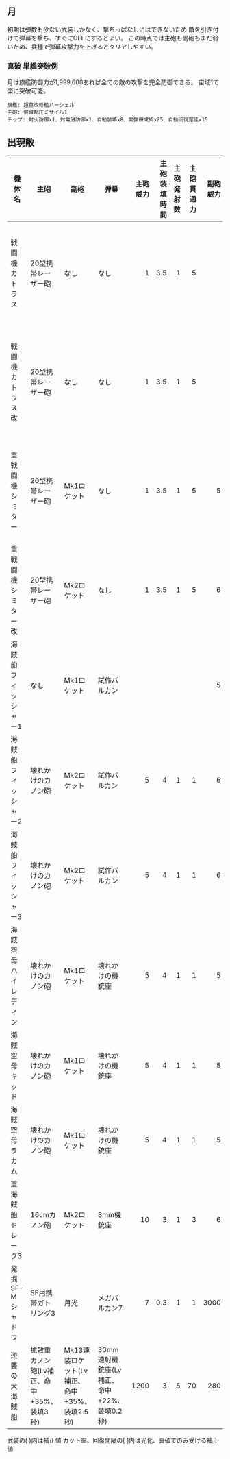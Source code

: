 ## 月

初期は弾数も少ない武装しかなく、撃ちっぱなしにはできないため
敵を引き付けて弾幕を撃ち、すぐにOFFにするとよい。
この時点では主砲も副砲もまだ弱いため、兵種で弾幕攻撃力を上げるとクリアしやすい。

### 真破 単艦突破例

月は旗艦防御力が1,999,600あれば全ての敵の攻撃を完全防御できる。
宙域1で楽に突破可能。

```
旗艦: 超重改修艦ハーシェル
主砲: 宙域制圧ミサイル1
チップ: 対火防御x1、対電磁防御x1、自動装填x8、実弾錬成術x25、自動回復遅延x15
```

## 出現敵

<ul class="enemies-list"></ul>

| 機体名               | 主砲                                      | 副砲                                          | 弾幕                                        | 主砲威力 | 主砲装填時間 | 主砲発射数 | 主砲貫通力 | 副砲威力 | 副砲装填時間 | 副砲発射数 | 副砲貫通力 | 弾幕威力 | 弾幕装填時間 | 弾幕発射数 | 弾幕貫通力 | 機関      | 設計図           | 実弾カット | Eカット | 爆風カット | 回避率 | 爆風回避率 | 回復間隔   | 登場ステージ                      |
|----------------------|-------------------------------------------|-----------------------------------------------|---------------------------------------------|---------:|-------------:|-----------:|-----------:|---------:|-------------:|-----------:|-----------:|---------:|-------------:|-----------:|-----------:|-----------|------------------|-----------:|--------:|-----------:|-------:|-----------:|------------|-----------------------------------|
| 戦闘機カトラス       | 20型携帯レーザー砲                        | なし                                          | なし                                        |        1 |          3.5 |          1 |          5 |          |              |            |            |          |              |            |            | 軽燃料炉A | 宇宙作業艇D51    |    0%[60%] | 0%[60%] |         0% |     0% |         0% | なし[30秒] | 1、2、3、4、5、6、7、8、9、10     |
| 戦闘機カトラス改     | 20型携帯レーザー砲                        | なし                                          | なし                                        |        1 |          3.5 |          1 |          5 |          |              |            |            |          |              |            |            | 軽燃料炉A | 宇宙作業艇D51    |    0%[60%] | 0%[60%] |         0% |     0% |         0% | なし[30秒] | 1ボス、2、3、4、5、6、7、8、9、10 |
| 重戦闘機シミター     | 20型携帯レーザー砲                        | Mk1ロケット                                   | なし                                        |        1 |          3.5 |          1 |          5 |        5 |            3 |          1 |          1 |          |              |            |            | 軽燃料炉B | 試作宇宙戦闘機X0 |    0%[60%] | 0%[60%] |         0% |     0% |         0% | なし[30秒] | 2ボス、3、4、5、6、7、8、9、10    |
| 重戦闘機シミター改   | 20型携帯レーザー砲                        | Mk2ロケット                                   | なし                                        |        1 |          3.5 |          1 |          5 |        6 |          3.1 |          1 |          1 |          |              |            |            | 軽燃料炉B | 試作宇宙戦闘機X0 |    0%[60%] | 0%[60%] |         0% |     0% |         0% | なし[30秒] | 3ボス、4、5、6、7、8、9、10       |
| 海賊船フィッシャー1  | なし                                      | Mk1ロケット                                   | 試作バルカン                                |          |              |            |            |        5 |            3 |          1 |          1 |        1 |          0.5 |          1 |          1 | 軽燃料炉C | 改造漁船         |    0%[60%] | 0%[60%] |         0% |     0% |         0% | なし[30秒] | 4ボス、5、6、7、8、9、10          |
| 海賊船フィッシャー2  | 壊れかけのカノン砲                        | Mk2ロケット                                   | 試作バルカン                                |        5 |            4 |          1 |          1 |        6 |          3.1 |          1 |          1 |        1 |          0.5 |          1 |          1 | 軽燃料炉C | 改造漁船         |    0%[60%] | 0%[60%] |         0% |     0% |         0% | なし[30秒] | 5ボス、6、7、8、9、10             |
| 海賊船フィッシャー3  | 壊れかけのカノン砲                        | Mk2ロケット                                   | 試作バルカン                                |        5 |            4 |          1 |          1 |        6 |          3.1 |          1 |          1 |        1 |          0.5 |          1 |          1 | 軽燃料炉C | 改造漁船         |    0%[60%] | 0%[60%] |         0% |     0% |         0% | なし[30秒] | 6ボス、7、8、9、10                |
| 海賊空母ハイレディン | 壊れかけのカノン砲                        | Mk1ロケット                                   | 壊れかけの機銃座                            |        5 |            4 |          1 |          1 |        5 |            3 |          1 |          1 |        1 |          0.7 |          1 |          1 | 軽燃料炉D | 軽空母           |    0%[60%] | 0%[60%] |         0% |     0% |         0% | なし[30秒] | 7ボス、8、9、10                   |
| 海賊空母キッド       | 壊れかけのカノン砲                        | Mk1ロケット                                   | 壊れかけの機銃座                            |        5 |            4 |          1 |          1 |        5 |            3 |          1 |          1 |        1 |          0.7 |          1 |          1 | 軽燃料炉D | 軽空母           |    0%[60%] | 0%[60%] |         0% |     0% |         0% | なし[30秒] | 8ボス、9、10                      |
| 海賊空母ラカム       | 壊れかけのカノン砲                        | Mk1ロケット                                   | 壊れかけの機銃座                            |        5 |            4 |          1 |          1 |        5 |            3 |          1 |          1 |        1 |          0.7 |          1 |          1 | 軽燃料炉D | 軽空母           |    0%[60%] | 0%[60%] |         0% |     0% |         0% | なし[30秒] | 9ボス、10                         |
| 重海賊船ドレーク3    | 16cmカノン砲                              | Mk2ロケット                                   | 8mm機銃座                                   |       10 |            3 |          1 |          3 |        6 |          3.1 |          1 |          1 |        1 |          0.2 |          2 |          1 | 軽燃料炉E | 試作SF-AS00      |    0%[60%] | 0%[60%] |         0% |     0% |         0% | なし[30秒] | 10ボス                            |
| 発掘SF-Mシャドウ     | SF用携帯ガトリング3                       | 月光                                          | メガバルカン7                               |        7 |          0.3 |          1 |          1 |     3000 |          3.6 |          1 |         99 |        8 |          0.2 |          2 |          1 | 縮退炉B   | 発掘SF-Mシャドウ |         0% |      0% |         0% |    80% |         0% | なし       | 10裏ボス(覚醒以下)                |
| 逆襲の大海賊船       | 拡散重カノン砲(Lv補正、命中+35%、装填3秒) | Mk13連装ロケット(Lv補正、命中+35%、装填2.5秒) | 30mm速射機銃座(Lv補正、命中+22%、装填0.2秒) |     1200 |            3 |          5 |         70 |      280 |          2.5 |         13 |          5 |       30 |          0.2 |          4 |          2 | 星生炉C   | 大海賊船         |        90% |   99.9% |        90% |    80% |        80% | 10秒       | 10裏ボス(光化以上)                |

武装の( )内は補正値
カット率、回復間隔の[ ]内は光化、真破でのみ受ける補正値
